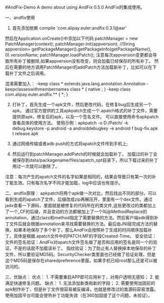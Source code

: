 #AndFix-Demo
A demo about using AndFix 0.5.0
AndFix的集成使用。


一、andfix使用
  1. 首先添加依赖
      compile 'com.alipay.euler:andfix:0.3.1@aar'

   然后在Application.onCreate()中添加以下代码
      patchManager = new PatchManager(context);
      patchManager.init(appversion); //String appversion= getPackageManager().getPackageInfo(getPackageName(), 0).versionName;
      patchManager.loadPatch();
  注意每次appversion变更都会导致所有补丁被删除,如果appversion没有改变，则会加载已经保存的所有补丁。
  然后在需要的地方调用PatchManager的addPatch方法加载新补丁，比如可以在下载补丁文件之后调用。
  
  混淆需要加入：
      -keep class * extends java.lang.annotation.Annotation
      -keepclasseswithmembernames class * {
          native <methods>;
      }
      -keep class com.alipay.euler.andfix.** { *; }

2. 打补丁，首先生成一个apk文件，然后更改代码，在修复bug后生成另一个apk。
   通过官方提供的工具apkpatch生成一个.apatch格式的补丁文件，需要提供原apk，修复后的apk，以及一个签名文件。
   可以直接使用命令apkpatch查看具体的使用方法。
   使用示例：apkpatch -o D:/Patch/ -k debug.keystore -p android -a androiddebugkey -e android f bug-fix.apk t release.apk

3. 通过网络传输或者adb push的方式将apatch文件传到手机上;
4. 然后运行到patchManager.addPatch的时候就会加载补丁。
   加载过的补丁会被保存到data/packagename/files/apatch_opt目录下，所以下载过来的补丁用过一次就可以删除了。

注意：每次产生的apatch文件的名字如果是相同的，结果会导致只有第一次的补丁能生效。只有每次名字不同才能加载，log中应该也有提示。

二、andfix原理：
    apkpatch将两个apk做一次对比，然后找出不同的部分。可以看到生成的apatch了文件，后缀改成zip再解压开，里面有一个dex文件。通过jadx查看一下源码，里面就是被修复的代码所在的类文件,这些更改过的类都加上了一个_CF的后缀，并且变动的方法都被加上了一个叫@MethodReplace的annotation，通过clazz和method指定了需要替换的方法。然后客户端sdk得到补丁文件后就会根据annotation来寻找需要替换的方法。最后由JNI层完成方法的替换。如果本地保存了多个补丁，那么AndFix会按照补丁生成的时间顺序加载补丁。具体是根据.apatch文件中的PATCH.MF的字段Created-Time。
 安全验证：
    文件的签名验证：AndFix对apatch文件签名做了是否和应用的签名是同一个的验证，不是的话就不加载该补丁。
    指纹验证：为了防止有人替换掉本地保存的补丁文件，所以要验证MD5码。SecurityChecker类里面也已经做了验证处理，但是这个MD5码是保存在sharedpreference里面，如果手机已经root那么还是可以被访问的。
    
  三、优缺点：
  优点：
    1. 不需要重启APP即可应用补丁，对用户透明无感知；
    2. 能满足快速修复问题。
  缺点：
    1. 无法添加新类和新的字段；
    2. 需要使用加固前的apk制作补丁，但是补丁文件很容易被反编译，也就是修改过的类源码容易泄露。使用加固平台可能会使热补丁功能失效（在360加固提了这个问题，未验证）。
